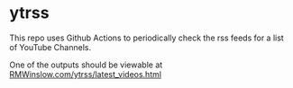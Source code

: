 # ytrss
This repo uses Github Actions to periodically check the rss feeds for a list of YouTube Channels.

One of the outputs should be viewable at [RMWinslow.com/ytrss/latest_videos.html](RMWinslow.com/ytrss/latest_videos.html)
